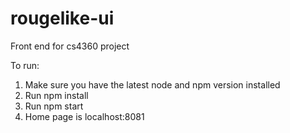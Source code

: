 # rougelike-ui
Front end for cs4360 project

To run: 
  1) Make sure you have the latest node and npm version installed
  2) Run npm install
  3) Run npm start
  4) Home page is localhost:8081

